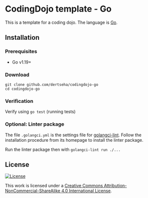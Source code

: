 # CodingDojo template - Go

This is a template for a coding dojo. The language is [Go](https://golang.org/).

## Installation

### Prerequisites

* Go v1.19+

### Download
```
git clone github.com/dertseha/codingdojo-go
cd codingdojo-go
```

### Verification

Verify using `go test` (running tests)

### Optional: Linter package
The file `.golangci.yml` is the settings file for [golangci-lint](https://golangci-lint.run/).
Follow the installation procedure from its homepage to install the linter package.

Run the linter package then with `golangci-lint run ./...`

## License

[![License][license-image]][license-url]

This work is licensed under a [Creative Commons Attribution-NonCommercial-ShareAlike 4.0 International License](http://creativecommons.org/licenses/by-nc-sa/4.0/).

[license-url]: http://creativecommons.org/licenses/by-nc-sa/4.0/
[license-image]: https://i.creativecommons.org/l/by-nc-sa/4.0/88x31.png
